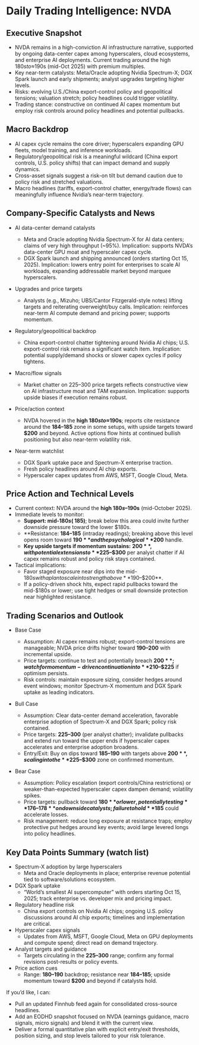 # Daily Trading Intelligence: NVDA

## Executive Snapshot
- NVDA remains in a high-conviction AI infrastructure narrative, supported by ongoing data-center capex among hyperscalers, cloud ecosystems, and enterprise AI deployments. Current trading around the high $180s to ≈$190s (mid-Oct 2025) with premium multiples.
- Key near-term catalysts: Meta/Oracle adopting Nvidia Spectrum-X; DGX Spark launch and early shipments; analyst upgrades targeting higher levels.
- Risks: evolving U.S./China export-control policy and geopolitical tensions; valuation stretch; policy headlines could trigger volatility.
- Trading stance: constructive on continued AI capex momentum but employ risk controls around policy headlines and potential pullbacks.

## Macro Backdrop
- AI capex cycle remains the core driver; hyperscalers expanding GPU fleets, model training, and inference workloads.
- Regulatory/geopolitical risk is a meaningful wildcard (China export controls, U.S. policy shifts) that can impact demand and supply dynamics.
- Cross-asset signals suggest a risk-on tilt but demand caution due to policy risk and stretched valuations.
- Macro headlines (tariffs, export-control chatter, energy/trade flows) can meaningfully influence Nvidia’s near-term trajectory.

## Company-Specific Catalysts and News
- AI data-center demand catalysts
  - Meta and Oracle adopting Nvidia Spectrum-X for AI data centers; claims of very high throughput (~95%). Implication: supports NVDA’s data-center GPU moat and hyperscaler capex cycle.
  - DGX Spark launch and shipping announced (orders starting Oct 15, 2025). Implication: lowers entry point for enterprises to scale AI workloads, expanding addressable market beyond marquee hyperscalers.

- Upgrades and price targets
  - Analysts (e.g., Mizuho; UBS/Cantor Fitzgerald-style notes) lifting targets and reiterating overweight/buy calls. Implication: reinforces near-term AI compute demand and pricing power; supports momentum.

- Regulatory/geopolitical backdrop
  - China export-control chatter tightening around Nvidia AI chips; U.S. export-control risk remains a significant watch item. Implication: potential supply/demand shocks or slower capex cycles if policy tightens.

- Macro/flow signals
  - Market chatter on $225–$300 price targets reflects constructive view on AI infrastructure moat and TAM expansion. Implication: supports upside biases if execution remains robust.

- Price/action context
  - NVDA hovered in the **high $180s to ≈$190s**; reports cite resistance around the **$184–$185** zone in some setups, with upside targets toward **$200** and beyond. Active options flow hints at continued bullish positioning but also near-term volatility risk.

- Near-term watchlist
  - DGX Spark uptake pace and Spectrum-X enterprise traction.
  - Fresh policy headlines around AI chip exports.
  - Hyperscaler capex updates from AWS, MSFT, Google Cloud, Meta.

## Price Action and Technical Levels
- Current context: NVDA around the **high $180s–$190s** (mid-October 2025).
- Immediate levels to monitor:
  - **Support: mid-$180s (~$185)**; break below this area could invite further downside pressure toward the lower $180s.
  - **Resistance: **$184–$185** (intraday readings); breaking above this level opens room toward **$190** and the psychological **$200** handle.
  - **Key upside targets if momentum sustains:** **$200**, with potential extensions to **$225–$300** per analyst chatter if AI capex remains robust and policy risk stays contained.
- Tactical implications:
  - Favor staged exposure near dips into the mid-$180s with a plan to scale into strength above **$190–$200**.
  - If a policy-driven shock hits, expect rapid pullbacks toward the mid-$180s or lower; use tight hedges or small downside protection near highlighted resistance.

## Trading Scenarios and Outlook
- Base Case
  - Assumption: AI capex remains robust; export-control tensions are manageable; NVDA price drifts higher toward **$190–$200** with incremental upside.
  - Price targets: continue to test and potentially breach **$200**; watch for momentum-driven continuation into **$210–$225** if optimism persists.
  - Risk controls: maintain exposure sizing, consider hedges around event windows; monitor Spectrum-X momentum and DGX Spark uptake as leading indicators.

- Bull Case
  - Assumption: Clear data-center demand acceleration, favorable enterprise adoption of Spectrum-X and DGX Spark; policy risk contained.
  - Price targets: **$225–$300** (per analyst chatter); invalidate pullbacks and extend run toward the upper ends if hyperscaler capex accelerates and enterprise adoption broadens.
  - Entry/Exit: Buy on dips toward **$185–$190** with targets above **$200**, scaling into the **$225–$300** zone on confirmed momentum.

- Bear Case
  - Assumption: Policy escalation (export controls/China restrictions) or weaker-than-expected hyperscaler capex dampen demand; volatility spikes.
  - Price targets: pullback toward **$180** or lower, potentially testing **$176–$178** on downside catalysts; failure to hold **$185** could accelerate losses.
  - Risk management: reduce long exposure at resistance traps; employ protective put hedges around key events; avoid large levered longs into policy headlines.

## Key Data Points Summary (watch list)
- Spectrum-X adoption by large hyperscalers
  - Meta and Oracle deployments in place; enterprise revenue potential tied to software/solutions ecosystem.
- DGX Spark uptake
  - “World’s smallest AI supercomputer” with orders starting Oct 15, 2025; track enterprise vs. developer mix and pricing impact.
- Regulatory headline risk
  - China export controls on Nvidia AI chips; ongoing U.S. policy discussions around AI chip exports; timelines and implementation are critical.
- Hyperscaler capex signals
  - Updates from AWS, MSFT, Google Cloud, Meta on GPU deployments and compute spend; direct read on demand trajectory.
- Analyst targets and guidance
  - Targets circulating in the **$225–$300** range; confirm any formal revisions post-results or policy events.
- Price action cues
  - Range: **$180–$190** backdrop; resistance near **$184–$185**; upside momentum toward **$200** and beyond if catalysts hold.

If you’d like, I can:
- Pull an updated Finnhub feed again for consolidated cross-source headlines.
- Add an EODHD snapshot focused on NVDA (earnings guidance, macro signals, micro signals) and blend it with the current view.
- Deliver a formal quantitative plan with explicit entry/exit thresholds, position sizing, and stop levels tailored to your risk tolerance.